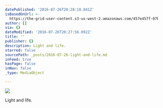 ```yaml
---
datePublished: '2016-07-26T20:28:10.841Z'
isBasedOnUrl: >-
  https://the-grid-user-content.s3-us-west-2.amazonaws.com/457e457f-07b2-445c-8265-9116345912a7.jpg
author: []
via: {}
dateModified: '2016-07-26T20:27:56.092Z'
title: ''
publisher: {}
description: Light and life.
starred: false
sourcePath: _posts/2016-07-26-light-and-life.md
inFeed: true
hasPage: false
inNav: false
_type: MediaObject

---
```

![](https://the-grid-user-content.s3-us-west-2.amazonaws.com/457e457f-07b2-445c-8265-9116345912a7.jpg)

Light and life.